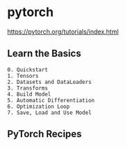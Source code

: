 # pytorch
https://pytorch.org/tutorials/index.html

## Learn the Basics
    0. Quickstart
    1. Tensors
    2. Datasets and DataLoaders
    3. Transforms
    4. Build Model
    5. Automatic Differentiation
    6. Optimization Loop
    7. Save, Load and Use Model

## PyTorch Recipes
